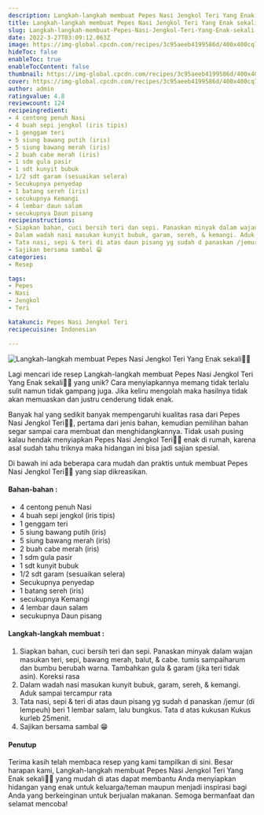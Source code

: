 ```yaml
---
description: Langkah-langkah membuat Pepes Nasi Jengkol Teri Yang Enak sekali"
title: Langkah-langkah membuat Pepes Nasi Jengkol Teri Yang Enak sekali
slug: Langkah-langkah-membuat-Pepes-Nasi-Jengkol-Teri-Yang-Enak-sekali
date: 2022-3-27T03:09:12.063Z
image: https://img-global.cpcdn.com/recipes/3c95aeeb4199586d/400x400cq70/photo.jpg
hideToc: false
enableToc: true
enableTocContent: false
thumbnail: https://img-global.cpcdn.com/recipes/3c95aeeb4199586d/400x400cq70/photo.jpg
cover: https://img-global.cpcdn.com/recipes/3c95aeeb4199586d/400x400cq70/photo.jpg
author: admin
ratingvalue: 4.8
reviewcount: 124
recipeingredient:
- 4 centong penuh Nasi
- 4 buah sepi jengkol (iris tipis)
- 1 genggam teri
- 5 siung bawang putih (iris)
- 5 siung bawang merah (iris)
- 2 buah cabe merah (iris)
- 1 sdm gula pasir
- 1 sdt kunyit bubuk
- 1/2 sdt garam (sesuaikan selera)
- Secukupnya penyedap
- 1 batang sereh (iris)
- secukupnya Kemangi
- 4 lembar daun salam
- secukupnya Daun pisang
recipeinstructions:
- Siapkan bahan, cuci bersih teri dan sepi. Panaskan minyak dalam wajan masukan teri, sepi, bawang merah, balut, & cabe. tumis sampaiharum dan bumbu berubah warna. Tambahkan gula & garam (jika teri tidak asin). Koreksi rasa
- Dalam wadah nasi masukan kunyit bubuk, garam, sereh, & kemangi. Aduk sampai tercampur rata
- Tata nasi, sepi & teri di atas daun pisang yg sudah d panaskan /jemur (di lempeuh) beri 1 lembar salam, lalu bungkus. Tata d atas kukusan Kukus kurleb 25menit.
- Sajikan bersama sambal 😁
categories:
- Resep

tags:
- Pepes
- Nasi
- Jengkol
- Teri

katakunci: Pepes Nasi Jengkol Teri
recipecuisine: Indonesian

---
```


![Langkah-langkah membuat Pepes Nasi Jengkol Teri Yang Enak sekali👩‍🍳](https://img-global.cpcdn.com/recipes/3c95aeeb4199586d/400x400cq70/photo.jpg)

Lagi mencari ide resep Langkah-langkah membuat Pepes Nasi Jengkol Teri Yang Enak sekali👩‍🍳 yang unik? Cara menyiapkannya memang tidak terlalu sulit namun tidak gampang juga. Jika keliru mengolah maka hasilnya tidak akan memuaskan dan justru cenderung tidak enak.

Banyak hal yang sedikit banyak mempengaruhi kualitas rasa dari Pepes Nasi Jengkol Teri👩‍🍳, pertama dari jenis bahan, kemudian pemilihan bahan segar sampai cara membuat dan menghidangkannya. Tidak usah pusing kalau hendak menyiapkan Pepes Nasi Jengkol Teri👩‍🍳 enak di rumah, karena asal sudah tahu triknya maka hidangan ini bisa jadi sajian spesial.

Di bawah ini ada beberapa cara mudah dan praktis untuk membuat Pepes Nasi Jengkol Teri👩‍🍳 yang siap dikreasikan.

<!--inarticleads1-->

#### Bahan-bahan :

- 4 centong penuh Nasi
- 4 buah sepi jengkol (iris tipis)
- 1 genggam teri
- 5 siung bawang putih (iris)
- 5 siung bawang merah (iris)
- 2 buah cabe merah (iris)
- 1 sdm gula pasir
- 1 sdt kunyit bubuk
- 1/2 sdt garam (sesuaikan selera)
- Secukupnya penyedap
- 1 batang sereh (iris)
- secukupnya Kemangi
- 4 lembar daun salam
- secukupnya Daun pisang

<!--inarticleads2-->

#### Langkah-langkah membuat :

1. Siapkan bahan, cuci bersih teri dan sepi. Panaskan minyak dalam wajan masukan teri, sepi, bawang merah, balut, & cabe. tumis sampaiharum dan bumbu berubah warna. Tambahkan gula & garam (jika teri tidak asin). Koreksi rasa
1. Dalam wadah nasi masukan kunyit bubuk, garam, sereh, & kemangi. Aduk sampai tercampur rata
1. Tata nasi, sepi & teri di atas daun pisang yg sudah d panaskan /jemur (di lempeuh) beri 1 lembar salam, lalu bungkus. Tata d atas kukusan Kukus kurleb 25menit.
1. Sajikan bersama sambal 😁

#### Penutup

Terima kasih telah membaca resep yang kami tampilkan di sini. Besar harapan kami, Langkah-langkah membuat Pepes Nasi Jengkol Teri Yang Enak sekali👩‍🍳 yang mudah di atas dapat membantu Anda menyiapkan hidangan yang enak untuk keluarga/teman maupun menjadi inspirasi bagi Anda yang berkeinginan untuk berjualan makanan. Semoga bermanfaat dan selamat mencoba!